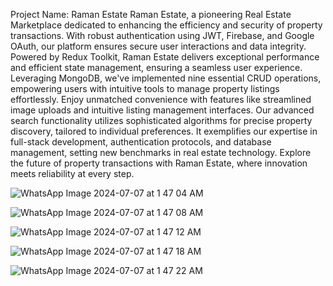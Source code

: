 Project Name: Raman Estate
Raman Estate, a pioneering Real Estate Marketplace dedicated to enhancing the efficiency and security of property transactions. With robust authentication using JWT, Firebase, and Google OAuth, our platform ensures secure user interactions and data integrity.
Powered by Redux Toolkit, Raman Estate delivers exceptional performance and efficient state management, ensuring a seamless user experience. Leveraging MongoDB, we've implemented nine essential CRUD operations, empowering users with intuitive tools to manage property listings effortlessly.
Enjoy unmatched convenience with features like streamlined image uploads and intuitive listing management interfaces. Our advanced search functionality utilizes sophisticated algorithms for precise property discovery, tailored to individual preferences.
It exemplifies our expertise in full-stack development, authentication protocols, and database management, setting new benchmarks in real estate technology. Explore the future of property transactions with Raman Estate, where innovation meets reliability at every step.

![WhatsApp Image 2024-07-07 at 1 47 04 AM](https://github.com/rmnvg/Raman-Estate/assets/121239176/a5c539d0-1ccf-444a-9dff-307412511c5b)

![WhatsApp Image 2024-07-07 at 1 47 08 AM](https://github.com/rmnvg/Raman-Estate/assets/121239176/c0fd01ce-4bb6-4649-8cf8-eafa0693f0e5)

![WhatsApp Image 2024-07-07 at 1 47 12 AM](https://github.com/rmnvg/Raman-Estate/assets/121239176/2eab4646-0155-456d-b643-9bbaa373ee59)

![WhatsApp Image 2024-07-07 at 1 47 18 AM](https://github.com/rmnvg/Raman-Estate/assets/121239176/09ffe791-1a0f-455a-951d-3814985ac272)

![WhatsApp Image 2024-07-07 at 1 47 22 AM](https://github.com/rmnvg/Raman-Estate/assets/121239176/287e3b84-7b97-4b2d-a22e-429ab37df485)




